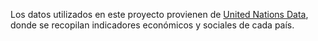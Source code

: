 Los datos utilizados en este proyecto provienen de [United Nations Data](https://data.un.org/en/iso/co.html), 
donde se recopilan indicadores económicos y sociales de cada país.
